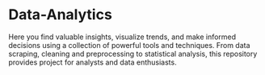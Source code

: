 # Data-Analytics
Here you find valuable insights, visualize trends, and make informed decisions using a collection of powerful tools and techniques. From data scraping, cleaning and preprocessing to 
statistical analysis, this repository provides project for analysts and data enthusiasts. 
